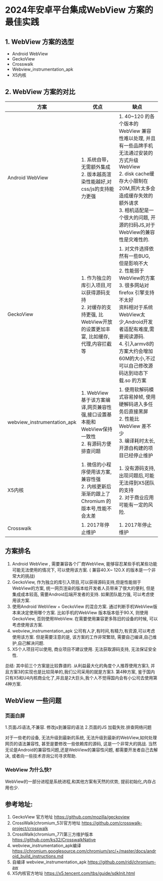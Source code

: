 # 2024年安卓平台集成WebView 方案的最佳实践

## 1. WebView 方案的选型

- Android WebView
- GeckoView
- Crosswalk
- Webview_instrumentation_apk
- X5内核

## 2. WebView 方案的对比

| 方案                          | 优点                                                                       | 缺点                                                                                                                                                                               |
|-----------------------------|--------------------------------------------------------------------------|----------------------------------------------------------------------------------------------------------------------------------------------------------------------------------|
| Android WebView             | 1. 系统自带，无需额外集成<br> 2. 版本越高渲染性能越好,对css/js的支持能力更强                          | 1. 40~120 的各个版本的WebView 兼容性难以处理, 并且有一些品牌手机无法通过安装的方式升级WebView  <br> 2. disk cache缓存大小限制在20M,照片太多会造成缓存失效的额外请求 <br> 3. 相机适配是一个很大的问题, 开源的扫码JS,对于WebView的兼容性是灾难性的.                    |
| GeckoView                   | 1. 作为独立的库引入项目,可以获得源码支持<br> 2. 对缓存的支持更强, 比WebView开放的设置更加丰富, 比如缓存,代理,内容拦截等 | 1. 对文件选择依然有一些BUG, 但是影响不大 <br>2. 性能弱于WebView的方案  <br>3. 很多网站对firefox 引擎支持不太好  <br> 资料相对于系统WebView太少,Android开发者适配有难度,需要阅读源码. <br> 4. 引入armv8的方案大约会增加60M的大小,不过可以自己修改源码达到动态下载.so 的方案 |
| webview_instrumentation_apk | 1. WebView 基于该方案编译,网页兼容性强,接口设置基本能和WebView保持一致性 <br> 2. 有源码方便排查问题         | 1. 使用软解码模式容易掉帧, 使用硬解码进入多任务后直接黑屏 <br>2. 性能比WebView 差不少  <br> 3. 编译耗时太长, 开源自构建的项目已经停止维护                                                                                            |
| X5内核                        | 1. 微信的小程序使用该方案,兼容性强 <br> 2. 内核更新后渐渐的跟上了Chromium 的版本号,性能不会太差              | 1. 没有源码支持,出现问题后,可能无法得到X5团队的支持 <br> 2. 对于商业应用可能有一定的风险.                                                                                                                            |
| Crosswalk                   | 1. 2017年停止维护                                                             | 1. 2017年停止维护                                                                                                                                                                     |

## 方案排名

1. Android WebView , 需要兼容各个厂商WebView, 能够容忍某些手机某些功能可能无法使用的情况下, 可以使用该方案. ( 兼容40.X~
   120.X 的版本是一个非常大的挑战)
2. GeckoView, 作为独立的库引入项目,可以获得源码支持,但是性能弱于WebView的方案, 统一网页渲染的版本给开发者人员带来了很大的便利,
   但是集成成本较高, 需要Android后端开发者的支持. 如果团队能力强, 可以考虑使用该方案.
3. 使用Android WebView + GeckoView 的混合方案. 通过判断手机WebView版本来决定使用哪个方案. 比如手机的WebView 版本版本低于90.X,
   则使用GeckoView, 否则使用WebView. 在需要使用兼容更多陈旧的设备的时候, 可以考虑使用该方案.
4. webview_instrumentation_apk 公司有人才,有时间,有精力,有资源,可以考虑使用该方案. 但是需要注意的是, 该方案的工作非常繁琐,
   需要自己编译,自己维护,自己解决问题.
5. X5个人项目可以使用, 商业项目不建议使用. 无法获取源码支持, 无法保证安全性.

总结: 其中前三个方案是比较靠谱的. 从利益最大化的角度个人推荐使用方案3, 并且方案3的实现也是比较简单的,我们公司采用的就是方案3.
第4种方案, 鉴于国内只有X5和U4内核商业化了,并且是2大巨头,我个人不觉得国内会有小公司去使用第4种方案.

## WebView 一些问题

### 页面白屏

1.页面JS语法,不兼容. 修改js到兼容的语法
2.页面的JS 加载失败.排查网络问题

对于一些老的设备, 无法升级到最新的系统, 无法升级到最新的WebView,如何处理网页的语法兼容性, 甚至是要修改一些依赖库的源码,
这是一个非常大的挑战.
当然无论是Android的兼容性问题,还是WebView的兼容性问题, 都需要开发者自己去解决, 或者向一些技术咨询公司寻求帮助.

### WebView 为什么快?

WebView的一部分进程是系统进程,和其他方案有天然的优势, 提前初始化,内存占用也少.

## 参考地址:

1. GeckoView 官方地址  https://github.com/mozilla/geckoview <br>
2. CrossWalk(chromium_53)官方地址 https://github.com/crosswalk-project/crosswalk <br>
3. CrossWalk(chromium_77)第三方维护版本 https://github.com/ks32/CrosswalkNative <br>
4. webview_instrumentation_apk编译 https://chromium.googlesource.com/chromium/src/+/master/docs/android_build_instructions.md <br>
5. 自编译 webview_instrumentation_apk https://github.com/ridi/chromium-aw <br>
6. X5内核官方地址 https://x5.tencent.com/tbs/guide/sdkInit.html
